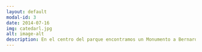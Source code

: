 ```yaml
---
layout: default
modal-id: 3
date: 2014-07-16
img: catedarl.jpg
alt: image-alt
description: En el centro del parque encontramos un Monumento a Bernardo Valdivieso: Situado en el parque central de la ciudad de Loja en honor al gran benefactor de la educación lojana, Bernardo Valdivieso, quien se preocupó por la educación de la niñez y juventud, luchó tenazmente en defensa de los principios religiosos y morales.
---
```

